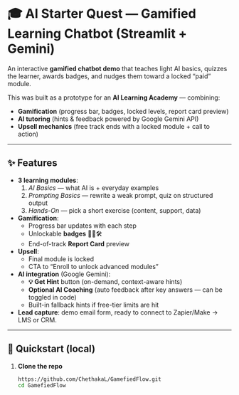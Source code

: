 # 🎓 AI Starter Quest — Gamified Learning Chatbot (Streamlit + Gemini)

An interactive **gamified chatbot demo** that teaches light AI basics, quizzes the learner, awards badges, and nudges them toward a locked “paid” module.  

This was built as a prototype for an **AI Learning Academy** — combining:
- **Gamification** (progress bar, badges, locked levels, report card preview)
- **AI tutoring** (hints & feedback powered by Google Gemini API)
- **Upsell mechanics** (free track ends with a locked module + call to action)

---

## ✨ Features
- **3 learning modules**:
  1. *AI Basics* — what AI is + everyday examples
  2. *Prompting Basics* — rewrite a weak prompt, quiz on structured output
  3. *Hands-On* — pick a short exercise (content, support, data)
- **Gamification**:
  - Progress bar updates with each step
  - Unlockable **badges** 🏅🔎🛠️
  - End-of-track **Report Card** preview
- **Upsell**:
  - Final module is locked
  - CTA to “Enroll to unlock advanced modules”
- **AI integration** (Google Gemini):
  - **💡 Get Hint** button (on-demand, context-aware hints)
  - **Optional AI Coaching** (auto feedback after key answers — can be toggled in code)
  - Built-in fallback hints if free-tier limits are hit
- **Lead capture**: demo email form, ready to connect to Zapier/Make → LMS or CRM.

---

## 🚀 Quickstart (local)

1. **Clone the repo**
   ```bash
   https://github.com/ChethakaL/GamefiedFlow.git
   cd GamefiedFlow

